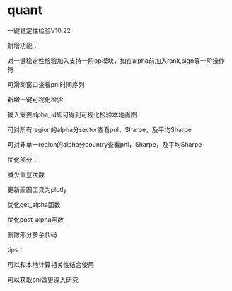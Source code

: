 # quant
一键稳定性检验V10.22

新增功能：

对一键稳定性检验加入支持一阶op模块，如在alpha前加入rank,sign等一阶操作符

可滑动窗口查看pnl时间序列

新增一键可视化检验

输入需要alpha_id即可得到可视化检验本地画图

可对所有region的alpha分sector查看pnl，Sharpe，及平均Sharpe

可对非单一region的alpha分country查看pnl，Sharpe，及平均Sharpe




优化部分：

减少重登次数

更新画图工具为plotly

优化get_alpha函数

优化post_alpha函数

删除部分多余代码




tips：

可以和本地计算相关性结合使用

可以获取pnl做更深入研究
